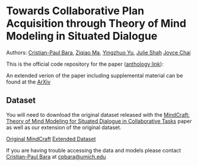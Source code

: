 # Towards Collaborative Plan Acquisition through Theory of Mind Modeling in Situated Dialogue

Authors: [Cristian-Paul Bara](https://sled.eecs.umich.edu/author/cristian-paul-bara/), [Ziqiao Ma](https://sled.eecs.umich.edu/author/ziqiao-martin-ma/), [Yingzhuo Yu](https://www.yyzjason.com/), [Julie Shah](https://interactive.mit.edu/about/people/julie) [Joyce Chai](https://web.eecs.umich.edu/~chaijy/)

This is the official code repository for the paper ([anthology link]()): 

An extended verion of the paper including supplemental material can be found at the [ArXiv](https://arxiv.org/abs/XXXX.XXXXX)

## Dataset

You will need to download the original dataset released with the [MindCraft: Theory of Mind Modeling for Situated Dialogue in Collaborative Tasks](https://aclanthology.org/2021.emnlp-main.85/) paper as well as our extension of the original dataset.

[Original MindCraft](https://huggingface.co/datasets/sled-umich/MindCraft)
[Extended Dataset](https://huggingface.co/datasets/sled-umich/MindCraft2)

If you are having trouble accessing the data and models please contact [Cristian-Paul Bara](https://sled.eecs.umich.edu/author/cristian-paul-bara/) at [cpbara@umich.edu](cpbara@umich.edu)
